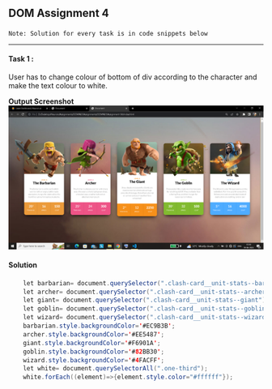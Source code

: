 ## DOM Assignment 4
`Note: Solution for every task is in code snippets below `

---
#### Task 1 :

User has to change colour of bottom of div according to the character and make the text colour to white.

**Output Screenshot**
![Output Screenshot](./output%20images/output_task1.png)

#### Solution
```java script
    let barbarian= document.querySelector(".clash-card__unit-stats--barbarian");
    let archer= document.querySelector(".clash-card__unit-stats--archer");
    let giant= document.querySelector(".clash-card__unit-stats--giant");
    let goblin= document.querySelector(".clash-card__unit-stats--goblin");
    let wizard= document.querySelector(".clash-card__unit-stats--wizard");
    barbarian.style.backgroundColor='#EC9B3B';
    archer.style.backgroundColor='#EE5487';
    giant.style.backgroundColor='#F6901A';
    goblin.style.backgroundColor='#82BB30';
    wizard.style.backgroundColor='#4FACFF';
    let white= document.querySelectorAll(".one-third");
    white.forEach((element)=>{element.style.color="#ffffff"});
```
